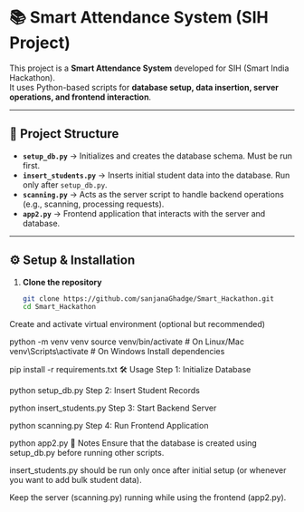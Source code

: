 # 📚 Smart Attendance System (SIH Project)

This project is a **Smart Attendance System** developed for SIH (Smart India Hackathon).  
It uses Python-based scripts for **database setup, data insertion, server operations, and frontend interaction**.

---

## 🚀 Project Structure

- **`setup_db.py`** → Initializes and creates the database schema. Must be run first.  
- **`insert_students.py`** → Inserts initial student data into the database. Run only after `setup_db.py`.  
- **`scanning.py`** → Acts as the server script to handle backend operations (e.g., scanning, processing requests).  
- **`app2.py`** → Frontend application that interacts with the server and database.  

---

## ⚙️ Setup & Installation

1. **Clone the repository**
   ```bash
   git clone https://github.com/sanjanaGhadge/Smart_Hackathon.git
   cd Smart_Hackathon
Create and activate virtual environment (optional but recommended)

python -m venv venv
source venv/bin/activate     # On Linux/Mac
venv\Scripts\activate        # On Windows
Install dependencies

pip install -r requirements.txt
🛠️ Usage
Step 1: Initialize Database

python setup_db.py
Step 2: Insert Student Records

python insert_students.py
Step 3: Start Backend Server

python scanning.py
Step 4: Run Frontend Application

python app2.py
📌 Notes
Ensure that the database is created using setup_db.py before running other scripts.

insert_students.py should be run only once after initial setup (or whenever you want to add bulk student data).

Keep the server (scanning.py) running while using the frontend (app2.py).